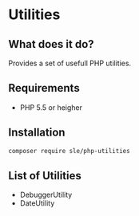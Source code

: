 # Utilities

## What does it do?
Provides a set of usefull PHP utilities.

## Requirements
- PHP 5.5 or heigher

## Installation
```bash
composer require sle/php-utilities
```

## List of Utilities
- DebuggerUtility
- DateUtility
